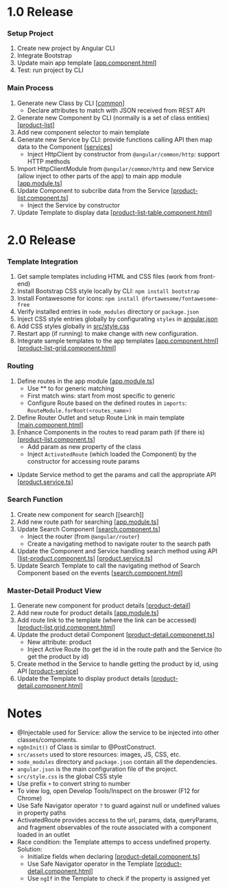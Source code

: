 # 1.0 Release

### Setup Project
1. Create new project by Angular CLI
2. Integrate Bootstrap
3. Update main app template 
[[app.component.html]()]
4. Test: run project by CLI

### Main Process
1. Generate new Class by CLI 
[[common]()]
   - Declare attributes to match with JSON received from REST API 
2. Generate new Component by CLI (normally is a set of class entities) 
[[product-list]()]
3. Add new component selector to main template
4. Generate new Service by CLI: provide functions calling API then map data to the Component
[[services]()]
   - Inject HttpClient by constructor from ```@angular/common/http```: support HTTP methods
5. Import HttpClientModule from ```@angular/common/http``` and new Service (allow inject to other parts of the app) to main app module 
[[app.module.ts]()]
6. Update Component to subcribe data from the Service 
[[product-list.component.ts]()]
    - Inject the Service by constructor
7. Update Template to display data 
[[product-list-table.component.html]()]

# 2.0 Release
### Template Integration
1. Get sample templates including HTML and CSS files (work from front-end)
2. Install Bootstrap CSS style locally by CLI: ```npm install bootstrap```
3. Install Fontawesome for icons: ```npm install @fortawesome/fontawesome-free``` 
4. Verify installed entries in ```node_modules``` directory or ```package.json```
5. Inject CSS style entries globally by configurating ```styles``` in 
[angular.json]() 
6. Add CSS styles globally in 
[src/style.css]()
7. Restart app (if running) to make change with new configuration.
8. Integrate sample templates to the app templates 
[[app.component.html]()] [[product-list-grid.component.html]()]

### Routing
1. Define routes in the app module 
[[app.module.ts]()]
   - Use ** to for generic matching
   - First match wins: start from most specific to generic
   - Configure Route based on the defined routes in ```imports```: ```RouteModule.forRoot(<routes_name>)```
2. Define Router Outlet and setup Route Link in main template 
[[main.component.html]()]
3. Enhance Components in the routes to read param path (if there is) 
[[product-list.component.ts]()]
   - Add param as new property of the class
   - Inject ```ActivatedRoute``` (which loaded the Component) by the constructor for accessing route params
- Update Service method to get the params and call the appropriate API 
[[product.service.ts]()]

### Search Function
1. Create new component for search 
[[search]]
2. Add new route path for searching 
[[app.module.ts]()]
3. Update Search Component 
[[search.component.ts]()]
   - Inject the router (from ```@angular/router```)
   - Create a navigating method to navigate router to the search path
4. Update the Component and Service handling search method using API
[[list-product.component.ts]()] [[product.service.ts]()]
5. Update Search Template to call the navigating method of Search Component based on the events 
[[search.component.html]()]

### Master-Detail Product View
1. Generate new component for product details 
[[product-detail]()]
2. Add new route for product details 
[[app.module.ts]()]
3. Add route link to the template (where the link can be accessed) 
[[product-list.grid.component.html]()]
4. Update the product detail Component 
[[product-detail.componenet.ts]()]
   - New attribute: product
   - Inject Active Route (to get the id in the route path and the Service (to get the product by id)
5. Create method in the Service to handle getting the product by id, using API 
[[product-service]()]
6. Update the Template to display product details 
[[product-detail.component.html]()]


# Notes
- @Injectable used for Service: allow the service to be injected into other classes/components.
- ```ngOnInit()``` of Class is similar to @PostConstruct.
- ```src/assets``` used to store resources: images, JS, CSS, etc.
- ```node_modules``` directory and ```package.json``` contain all the dependencies.
- ```angular.json``` is the main configuration file of the project.
- ```src/style.css``` is the global CSS style
- Use prefix ```+``` to convert string to number
- To view log, open Develop Tools/Inspect on the broswer (F12 for Chrome)
- Use Safe Navigator operator ```?``` to guard against null or undefined values in property paths
- ActivatedRoute provides access to the url, params, data, queryParams, and fragment observables of the route associated with a component loaded in an outlet
- Race condition: the Template attemps to access undefined property. Solution:
  - Initialize fields when declaring 
  [[product-detail.component.ts]()]
  - Use Safe Navigator operator in the Template 
  [[product-detail.component.html]()]
  - Use ```ngIf``` in the Template to check if the property is assigned yet






